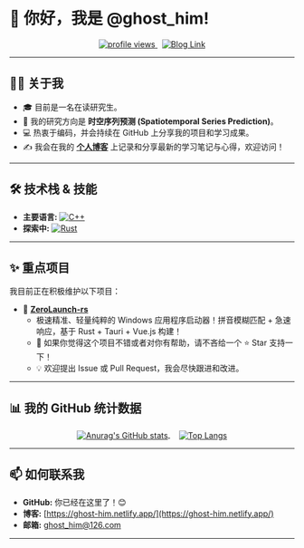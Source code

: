 # 👋 你好，我是 @ghost_him!

<p align="center">
  <a href="https://github.com/ghost-him">
    <img src="https://komarev.com/ghpvc/?username=ghost-him&label=Profile%20views&color=blueviolet&style=flat-square" alt="profile views"/>
  </a>
  &nbsp;
  <a href="https://ghost-him.netlify.app/">
    <img src="https://img.shields.io/badge/Blog-%F0%9F%9A%80-brightgreen?style=flat-square" alt="Blog Link"/>
  </a>
</p>

---

## 👨‍💻 关于我

*   🎓 目前是一名在读研究生。
*   🔬 我的研究方向是 **时空序列预测 (Spatiotemporal Series Prediction)**。
*   💻 热衷于编码，并会持续在 GitHub 上分享我的项目和学习成果。
*   ✍️ 我会在我的 [**个人博客**](https://ghost-him.netlify.app/) 上记录和分享最新的学习笔记与心得，欢迎访问！

---

## 🛠️ 技术栈 & 技能

*   **主要语言:**
    [![C++](https://img.shields.io/badge/C++-%2300599C.svg?style=flat-square&logo=c%2B%2B&logoColor=white)](https://isocpp.org/)
*   **探索中:**
    [![Rust](https://img.shields.io/badge/Rust-black?style=flat-square&logo=rust&logoColor=#E5732F)](https://www.rust-lang.org/)

---

## ✨ 重点项目

我目前正在积极维护以下项目：

*   🚀 **[ZeroLaunch-rs](https://github.com/ghost-him/ZeroLaunch-rs)**
    *   极速精准、轻量纯粹的 Windows 应用程序启动器！拼音模糊匹配 + 急速响应，基于 Rust + Tauri + Vue.js 构建！
    *   🙏 如果你觉得这个项目不错或者对你有帮助，请不吝给一个 ⭐ Star 支持一下！
    *   💡 欢迎提出 Issue 或 Pull Request，我会尽快跟进和改进。

---

## 📊 我的 GitHub 统计数据
<p align="center">
  <a href="https://github.com/anuraghazra/github-readme-stats">
    <img align="center" src="https://github-readme-stats.vercel.app/api?username=ghost-him&show_icons=true&theme=radical" alt="Anurag's GitHub stats"/>
  </a>
  &nbsp;&nbsp;&nbsp;
  <a href="https://github.com/anuraghazra/github-readme-stats">
    <img align="center" src="https://github-readme-stats.vercel.app/api/top-langs/?username=ghost-him&layout=compact&exclude_repo=blog&theme=radical" alt="Top Langs"/>
  </a>
</p>

---

## 📫 如何联系我

*   **GitHub:** 你已经在这里了！😊
*   **博客:** [https://ghost-him.netlify.app/](https://ghost-him.netlify.app/)
*   **邮箱:** [ghost_him@126.com](mailto:ghost_him@126.com)  

---
